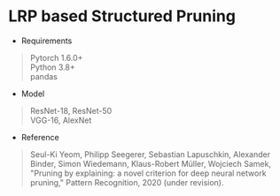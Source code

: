 # LRP based Structured Pruning
- Requirements
> Pytorch 1.6.0+ \
> Python 3.8+ \
> pandas
> 

- Model
> ResNet-18, ResNet-50\
> VGG-16, AlexNet
> 


- Reference 

> Seul-Ki Yeom, Philipp Seegerer, Sebastian Lapuschkin, Alexander Binder, Simon Wiedemann, Klaus-Robert Müller, Wojciech Samek, "Pruning by explaining: a novel criterion for deep neural network pruning," Pattern Recognition, 2020 (under revision).
